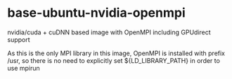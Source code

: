 # base-ubuntu-nvidia-openmpi
nvidia/cuda + cuDNN based image with OpenMPI including GPUdirect support

As this is the only MPI library in this image, OpenMPI is installed with prefix /usr, so there is no need to explicitly set ${LD_LIBRARY_PATH} in order to use mpirun
